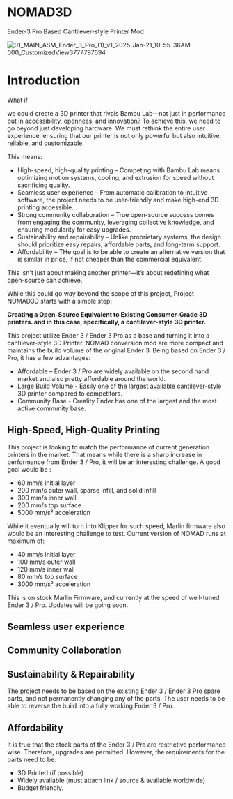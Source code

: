 # NOMAD3D
Ender-3 Pro Based Cantilever-style Printer Mod

![01_MAIN_ASM_Ender_3_Pro_(1)_v1_2025-Jan-21_10-55-36AM-000_CustomizedView3777797694](https://github.com/user-attachments/assets/1537ff0b-4a0f-4703-aa06-804ca3ee2e67)

# Introduction

What if 

we could create a 3D printer that rivals Bambu Lab—not just in performance but in accessibility, openness, and innovation? To achieve this, we need to go beyond just developing hardware. We must rethink the entire user experience, ensuring that our printer is not only powerful but also intuitive, reliable, and customizable. 

This means:

- High-speed, high-quality printing – Competing with Bambu Lab means optimizing motion systems, cooling, and extrusion for speed without sacrificing quality.
- Seamless user experience – From automatic calibration to intuitive software, the project needs to be user-friendly and make high-end 3D printing accessible.
- Strong community collaboration – True open-source success comes from engaging the community, leveraging collective knowledge, and ensuring modularity for easy upgrades.
- Sustainability and repairability – Unlike proprietary systems, the design should prioritize easy repairs, affordable parts, and long-term support.
- Affordability – THe goal is to be able to create an alternative version that is similar in price, if not cheaper than the commercial equivalent. 

This isn't just about making another printer—it’s about redefining what open-source can achieve. 



While this could go way beyond the scope of this project, Project NOMAD3D starts with a simple step: 

**Creating a Open-Source Equivalent to Existing Consumer-Grade 3D printers. 
and in this case, specifically, a cantilever-style 3D printer.**



This project utilize Ender 3 / Ender 3 Pro as a base and turning it into a cantilever-style 3D Printer. NOMAD conversion mod are more compact and maintains the build volume of the original Ender 3. Being based on Ender 3 / Pro, it has a few advantages: 
- Affordable – Ender 3 / Pro are widely available on the second hand market and also pretty affordable around the world.
- Large Build Volume - Easily one of the largest available cantilever-style 3D printer compared to competitors.
- Community Base - Creality Ender has one of the largest and the most active community base. 

## High-Speed, High-Quality Printing 
This project is looking to match the performance of current generation printers in the market. That means while there is a sharp increase in performance from Ender 3 / Pro, it will be an interesting challenge. 
A good goal would be : 

- 60 mm/s initial layer
- 200 mm/s outer wall, sparse infill, and solid infill
- 300 mm/s inner wall
- 200 mm/s top surface
- 5000 mm/s² acceleration

While it eventually will turn into Klipper for such speed, Marlin firmware also would be an interesting challenge to test. Current version of NOMAD runs at maximum of: 

- 40 mm/s initial layer
- 100 mm/s outer wall
- 120 mm/s inner wall
- 80 mm/s top surface
- 3000 mm/s² acceleration

This is on stock Marlin Firmware, and currently at the speed of well-tuned Ender 3 / Pro. Updates will be going soon. 

## Seamless user experience

## Community Collaboration

## Sustainability & Repairability
The project needs to be based on the existing Ender 3 / Ender 3 Pro spare parts, and not permanently changing any of the parts. The user needs to be able to reverse the build into a fully working Ender 3 / Pro. 

## Affordability
It is true that the stock parts of the Ender 3 / Pro are restrictive performance wise. Therefore, upgrades are permitted. However, the requirements for the parts need to be: 
- 3D Printed (if possible)
- Widely available (must attach link / source & available worldwide)
- Budget friendly. 
